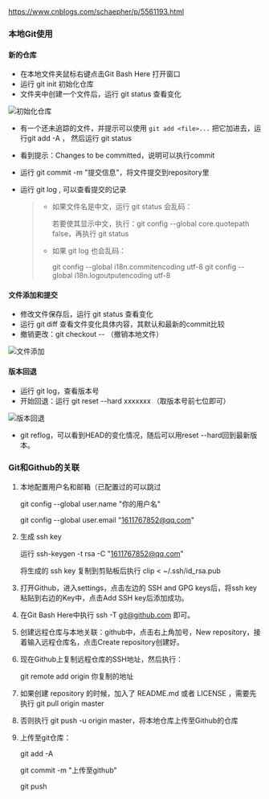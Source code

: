 https://www.cnblogs.com/schaepher/p/5561193.html

### 本地Git使用

#### 新的仓库

- 在本地文件夹鼠标右键点击Git Bash Here 打开窗口
- 运行 git init 初始化仓库
- 文件夹中创建一个文件后，运行 git status 查看变化

![初始化仓库](E:\NodeVScode\picgit\image-20221114095435236.png)

- 有一个还未追踪的文件，并提示可以使用 `git add <file>...` 把它加进去，运行git add -A ， 然后运行 git status

- 看到提示：Changes to be committed，说明可以执行commit

- 运行 git commit -m "提交信息"，将文件提交到repository里

- 运行 git log , 可以查看提交的记录

  > - 如果文件名是中文，运行 git status 会乱码：
  >
  >   若要使其显示中文，执行：git config --global core.quotepath false，再执行 git status 
  >
  > - 如果 git log 也会乱码：
  >
  >   git config --global i18n.commitencoding utf-8 git config --global i18n.logoutputencoding utf-8
  >
  >   

#### 文件添加和提交

- 修改文件保存后，运行 git status 查看变化
- 运行 git diff 查看文件变化具体内容，其默认和最新的commit比较
- 撤销更改：git checkout -- （撤销本地文件）

![文件添加](E:\NodeVScode\picgit\image_20221114102657.png)

#### 版本回退

- 运行 git log，查看版本号
- 开始回退：运行 git reset --hard xxxxxxx （取版本号前七位即可）

![版本回退](E:\NodeVScode\picgit\image_20221114104432.png)

- git reflog，可以看到HEAD的变化情况，随后可以用reset --hard回到最新版本。  

### Git和Github的关联

1. 本地配置用户名和邮箱（已配置过的可以跳过

   git config --global user.name "你的用户名"

   git config --global user.email "1611767852@qq.com"

2. 生成 ssh key

   运行 ssh-keygen -t rsa -C "1611767852@qq.com"

   将生成的 ssh key 复制到剪贴板后执行 clip < ~/.ssh/id_rsa.pub

3. 打开Github，进入settings，点击左边的 SSH and GPG keys后，将ssh key 粘贴到右边的Key中，点击Add SSH key后添加成功。

4. 在Git Bash Here中执行 ssh -T git@github.com 即可。

5. 创建远程仓库与本地关联：github中，点击右上角加号，New repository，接着输入远程仓库名，点击Create repository创建好。

6. 现在Github上复制远程仓库的SSH地址，然后执行：

   git remote add origin 你复制的地址

7. 如果创建 repository 的时候，加入了 README.md 或者 LICENSE ，需要先执行  git pull origin master

8. 否则执行 git push -u origin master，将本地仓库上传至Github的仓库

9. 上传至git仓库：

   git add -A

   git commit -m "上传至github"

   git push